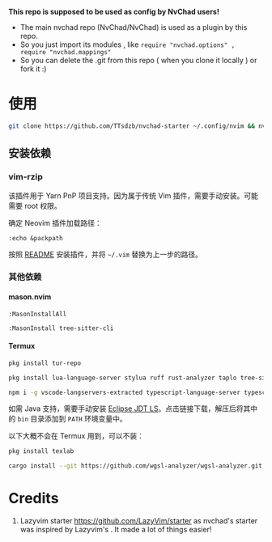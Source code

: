 **This repo is supposed to be used as config by NvChad users!**

- The main nvchad repo (NvChad/NvChad) is used as a plugin by this repo.
- So you just import its modules , like `require "nvchad.options" , require "nvchad.mappings"`
- So you can delete the .git from this repo ( when you clone it locally ) or fork it :)

# 使用

```sh
git clone https://github.com/TTsdzb/nvchad-starter ~/.config/nvim && nvim
```

## 安装依赖

### vim-rzip

该插件用于 Yarn PnP 项目支持。因为属于传统 Vim 插件，需要手动安装。可能需要 root 权限。

确定 Neovim 插件加载路径：

```
:echo &packpath
```

按照 [README](https://github.com/lbrayner/vim-rzip?tab=readme-ov-file#installation) 安装插件，并将 `~/.vim` 替换为上一步的路径。

### 其他依赖

#### mason.nvim

```
:MasonInstallAll
```

```
:MasonInstall tree-sitter-cli
```

#### Termux

```sh
pkg install tur-repo
```

```sh
pkg install lua-language-server stylua ruff rust-analyzer taplo tree-sitter
```

```sh
npm i -g vscode-langservers-extracted typescript-language-server typescript bash-language-server yaml-language-server prettier
```

如需 Java 支持，需要手动安装 [Eclipse JDT LS](http://download.eclipse.org/jdtls/snapshots/?d)。点击链接下载，解压后将其中的 `bin` 目录添加到 `PATH` 环境变量中。

以下大概不会在 Termux 用到，可以不装：

```sh
pkg install texlab
```

```sh
cargo install --git https://github.com/wgsl-analyzer/wgsl-analyzer.git wgsl_analyzer
```

# Credits

1) Lazyvim starter <https://github.com/LazyVim/starter> as nvchad's starter was inspired by Lazyvim's . It made a lot of things easier!
